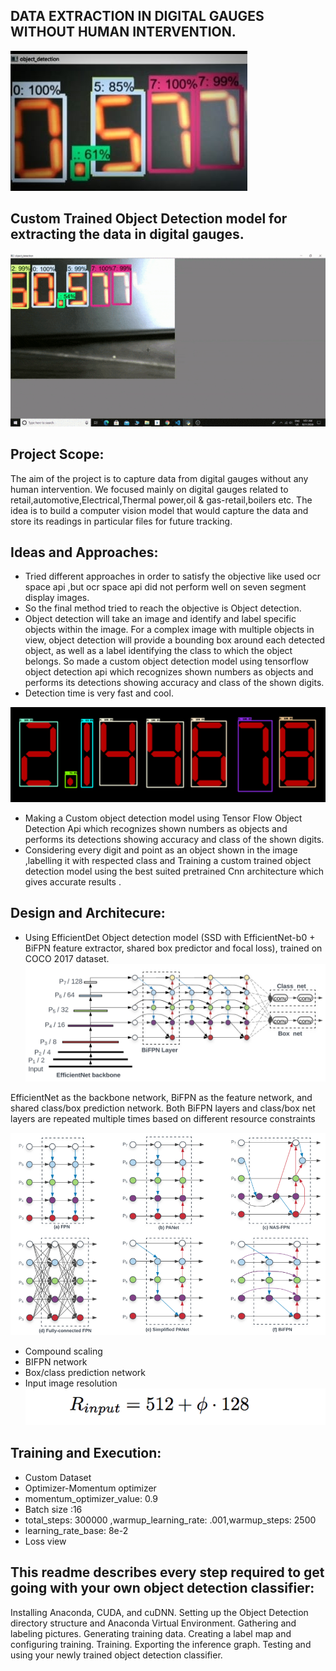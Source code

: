 ## DATA EXTRACTION IN DIGITAL GAUGES WITHOUT HUMAN INTERVENTION.
![ ](readme_images/sample_image_2.jpeg)

## Custom Trained Object Detection model for extracting the data in digital gauges.

![ ](readme_images/sample_gif.gif)

## Project Scope:
The aim of the project is  to capture data from digital gauges without any  human intervention. We focused mainly on digital gauges related to retail,automotive,Electrical,Thermal power,oil & gas-retail,boilers etc. The idea is to build a computer vision model that would capture the data and store its readings in particular files for future tracking.


## Ideas and Approaches:
* Tried different approaches in order to satisfy the objective like used ocr space api ,but ocr space api did not perform well on seven segment display images.
* So the final method tried to reach the objective is Object detection.
* Object detection will take an image and identify and label specific objects within the image. For a complex image with multiple objects in view, object detection will provide a bounding box around each detected object, as well as a label identifying the class to which the object belongs. So made a custom object detection model using tensorflow object detection api which recognizes shown numbers as objects and performs its detections showing accuracy and class of the shown digits.
* Detection time is very fast and cool.

![ ](readme_images/detected_image_b.png)
* Making a Custom object detection model using Tensor Flow Object Detection Api which recognizes shown numbers as objects and performs its detections showing accuracy and class of the shown digits.
* Considering every digit and point as an object shown in the image ,labelling it with respected class and Training a custom trained object detection model using the best suited pretrained Cnn architecture which gives accurate results .





## Design and Architecure:
* Using EfficientDet Object detection model (SSD with EfficientNet-b0 + BiFPN feature extractor, shared box predictor and focal loss), trained on COCO 2017 dataset.
![ ](readme_images/Architecture.png)






EfficientNet as the backbone network, BiFPN as the feature network, and shared class/box prediction network. Both BiFPN layers and class/box net layers are repeated multiple times based on different resource constraints




![ ](readme_images/architecture_2.png)
* Compound scaling
* BIFPN network 
* Box/class prediction network
* Input image resolution  
![ ](readme_images/input_image_!.png)


## Training and Execution:
* Custom Dataset
* Optimizer-Momentum optimizer
* momentum_optimizer_value: 0.9
* Batch size :16
* total_steps: 300000 ,warmup_learning_rate: .001,warmup_steps: 2500
* learning_rate_base: 8e-2
* Loss view










 





 

## This readme describes every step required to get going with your own object detection classifier:


Installing Anaconda, CUDA, and cuDNN.
Setting up the Object Detection directory structure and Anaconda Virtual Environment.
Gathering and labeling pictures.
Generating training data.
Creating a label map and configuring training.
Training.
Exporting the inference graph.
Testing and using your newly trained object detection classifier.


 
